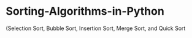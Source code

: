 # Sorting-Algorithms-in-Python 
(Selection Sort, Bubble Sort, Insertion Sort, Merge Sort, and Quick Sort
